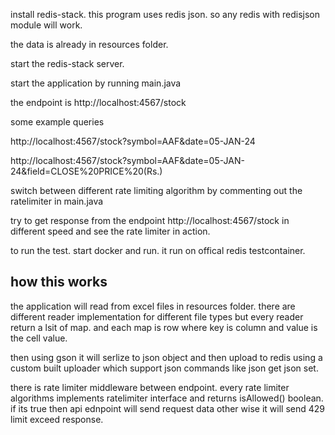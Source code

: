 install redis-stack. this program uses redis json. so any redis with redisjson module will work.


the data is already in resources folder.



start the redis-stack server.

start the application by running main.java

the endpoint is http://localhost:4567/stock

some example queries

http://localhost:4567/stock?symbol=AAF&date=05-JAN-24

http://localhost:4567/stock?symbol=AAF&date=05-JAN-24&field=CLOSE%20PRICE%20(Rs.)



switch between different rate limiting algorithm by commenting out the ratelimiter in main.java

try to get response from the endpoint http://localhost:4567/stock in different speed and see the rate limiter in action.

to run the test. start docker and run. it run on offical redis testcontainer.


## how this works

the application will read from excel files in resources folder. there are different reader implementation for different file types but every reader return a lsit of map. and each map is row where key is column and value is the cell value.

then using gson it will serlize to json object and then upload to redis using a custom built uploader which support json commands like json get json set.

there is rate limiter middleware between endpoint. every rate limiter algorithms implements ratelimiter interface and returns isAllowed() boolean. if its true then api ednpoint will send request data other wise it will send 429 limit exceed response.



